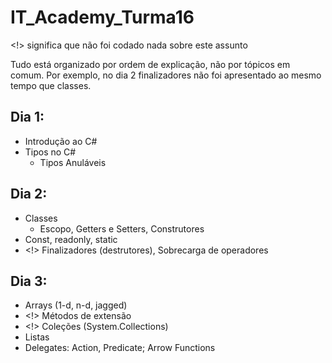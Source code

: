 # IT_Academy_Turma16

<!> significa que não foi codado nada sobre este assunto

Tudo está organizado por ordem de explicação, não por tópicos em comum. Por exemplo, no dia 2 finalizadores não foi apresentado ao mesmo tempo que classes.

## Dia 1:
- Introdução ao C#
- Tipos no C#
  - Tipos Anuláveis

## Dia 2:
- Classes
  - Escopo, Getters e Setters, Construtores
- Const, readonly, static
- <!> Finalizadores (destrutores), Sobrecarga de operadores

## Dia 3:
- Arrays (1-d, n-d, jagged)
- <!> Métodos de extensão
- <!> Coleções (System.Collections)
- Listas
- Delegates: Action, Predicate; Arrow Functions